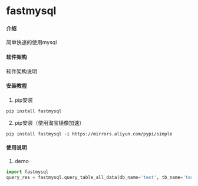 # fastmysql

#### 介绍
简单快速的使用mysql

#### 软件架构
软件架构说明


#### 安装教程

1.  pip安装
```shell script
pip install fastmysql
```
2.  pip安装（使用淘宝镜像加速）
```shell script
pip install fastmysql -i https://mirrors.aliyun.com/pypi/simple
```

#### 使用说明

1.  demo
```python
import fastmysql
query_res = fastmysql.query_table_all_data(db_name='test', tb_name='test')
```
